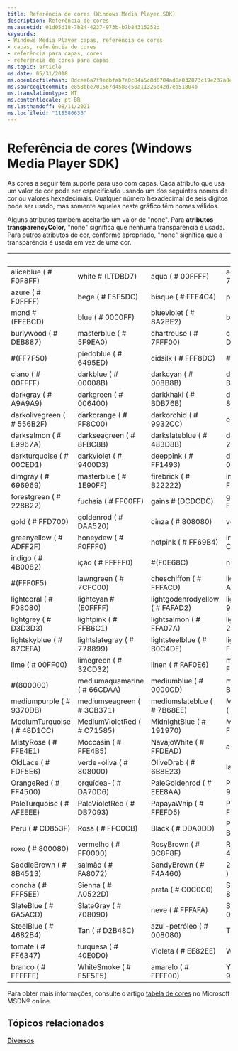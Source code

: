 ```yaml
---
title: Referência de cores (Windows Media Player SDK)
description: Referência de cores
ms.assetid: 01d05d18-7b24-4237-973b-b7b84315252d
keywords:
- Windows Media Player capas, referência de cores
- capas, referência de cores
- referência para capas, cores
- referência de cores para capas
ms.topic: article
ms.date: 05/31/2018
ms.openlocfilehash: 8dcea6a7f9edbfab7a0c84a5c8d6704ad8a032873c19e237a8eda95d595e3c5d
ms.sourcegitcommit: e858bbe701567d4583c50a11326e42d7ea51804b
ms.translationtype: MT
ms.contentlocale: pt-BR
ms.lasthandoff: 08/11/2021
ms.locfileid: "118580633"
---
```

# <a name="color-reference-windows-media-player-sdk"></a>Referência de cores (Windows Media Player SDK)

As cores a seguir têm suporte para uso com capas. Cada atributo que usa um valor de cor pode ser especificado usando um dos seguintes nomes de cor ou valores hexadecimais. Qualquer número hexadecimal de seis dígitos pode ser usado, mas somente aqueles neste gráfico têm nomes válidos.

Alguns atributos também aceitarão um valor de "none". Para **atributos transparencyColor,** "none" significa que nenhuma transparência é usada. Para outros atributos de cor, conforme apropriado, "none" significa que a transparência é usada em vez de uma cor.



|          &nbsp;            |            &nbsp;           |             &nbsp;              |           &nbsp;             |
|----------------------------|-----------------------------|---------------------------------|------------------------------|
| aliceblue ( \# F0F8FF)       | white \# (LTDBD7)     | aqua ( \# 00FFFF)                 | aquamarine ( \# 7FFFD4)        |
| azure ( \# F0FFFF)           | bege ( \# F5F5DC)            | bisque ( \# FFE4C4)               | preto ( \# 000000)             |
| mond \# (FFEBCD)  | blue ( \# 0000FF)             | blueviolet ( \# 8A2BE2)           | brown ( \# A52A2A)             |
| burlywood ( \# DEB887)       | masterblue ( \# 5F9EA0)        | chartreuse ( \# 7FFF00)           | chocolate ( \# D2691E)         |
| \#(FF7F50)           | piedoblue ( \# 6495ED)   | cidsilk ( \# FFF8DC)             | \#(DC143C)           |
| ciano ( \# 00FFFF)            | darkblue ( \# 00008B)         | darkcyan ( \# 008B8B)             | darkgodenrod ( \# B8860B)     |
| darkgray ( \# A9A9A9)        | darkgreen ( \# 006400)        | darkkhaki ( \# BDB76B)            | darkmagenta ( \# 8B008B)       |
| darkolivegreen ( \# 556B2F)  | darkorange ( \# FF8C00)       | darkorchid ( \# 9932CC)           | escuro ( \# 8B0000)           |
| darksalmon ( \# E9967A)      | darkseagreen ( \# 8FBC8B)     | darkslateblue ( \# 483D8B)        | darkslategray ( \# 2F4F4F)     |
| darkturquoise ( \# 00CED1)   | darkviolet ( \# 9400D3)       | deeppink ( \# FF1493)             | deepskyblue ( \# 00BFFF)       |
| dimgray ( \# 696969)         | masterblue ( \# 1E90FF)       | firebrick ( \# B22222)            | imelwhite ( \# FFFAF0)       |
| forestgreen ( \# 228B22)     | fuchsia ( \# FF00FF)          | gains \# (DCDCDC)            | ghostwhite ( \# F8F8FF)        |
| gold ( \# FFD700)            | goldenrod ( \# DAA520)        | cinza ( \# 808080)                 | verde ( \# 008000)             |
| greenyellow ( \# ADFF2F)     | honeydew ( \# F0FFF0)         | hotpink ( \# FF69B4)              | indiared ( \# CD5C5C)         |
| indigo ( \# 4B0082)          | ição ( \# FFFFF0)            | \#(F0E68C)                | nder ( \# E6E6FA)          |
| \#(FFF0F5)   | lawngreen ( \# 7CFC00)        | cheschiffon ( \# FFFACD)         | lightblue ( \# ADD8E6)         |
| lightcoral ( \# F08080)      | lightcyan \# (E0FFFF)        | lightgodenrodyellow ( \# FAFAD2) | lightgreen ( \# 90EE90)        |
| lightgrey ( \# D3D3D3)       | lightpink ( \# FFB6C1)        | lightsalmon ( \# FFA07A)          | lightseagreen ( \# 20B2AA)     |
| lightskyblue ( \# 87CEFA)    | lightslategray ( \# 778899)   | lightsteelblue ( \# B0C4DE)       | lightyellow ( \# FFFFE0)       |
| lime ( \# 00FF00)            | limegreen ( \# 32CD32)        | linen ( \# FAF0E6)                | magenta ( \# FF00FF)           |
| \#(800000)          | mediumaquamarine ( \# 66CDAA) | mediumblue ( \# 0000CD)           | mediumorchid ( \# BA55D3)      |
| mediumpurple ( \# 9370DB)    | mediumseagreen ( \# 3CB371)   | mediumslateblue ( \# 7B68EE)      | MediumSpringGreen ( \# 00FA9A) |
| MediumTurquoise ( \# 48D1CC) | MediumVioletRed ( \# C71585)  | MidnightBlue ( \# 191970)         | MintCream ( \# F5FFFA)         |
| MistyRose ( \# FFE4E1)       | Moccasin ( \# FFE4B5)         | NavajoWhite ( \# FFDEAD)          | azul ( \# 000080)              |
| OldLace ( \# FDF5E6)         | verde-oliva ( \# 808000)            | OliveDrab ( \# 6B8E23)            | laranja ( \# FFA500)            |
| OrangeRed ( \# FF4500)       | orquídea-( \# DA70D6)           | PaleGoldenrod ( \# EEE8AA)        | PaleGreen ( \# 98FB98)         |
| PaleTurquoise ( \# AFEEEE)   | PaleVioletRed ( \# DB7093)    | PapayaWhip ( \# FFEFD5)           | PeachPuff ( \# FFDAB9)         |
| Peru ( \# CD853F)            | Rosa ( \# FFC0CB)             | Black ( \# DDA0DD)                 | PowderBlue ( \# B0E0E6)        |
| roxo ( \# 800080)          | vermelho ( \# FF0000)              | RosyBrown ( \# BC8F8F)            | RoyalBlue ( \# 4169E1)         |
| SaddleBrown ( \# 8B4513)     | salmão ( \# FA8072)           | SandyBrown ( \# F4A460)           | 2E8B57 (magreen \# )          |
| concha ( \# FFF5EE)        | Sienna ( \# A0522D)           | prata ( \# C0C0C0)               | SkyBlue ( \# 87CEEB)           |
| SlateBlue ( \# 6A5ACD)       | SlateGray ( \# 708090)        | neve ( \# FFFAFA)                 | SpringGreen ( \# 00FF7F)       |
| SteelBlue ( \# 4682B4)       | Tan ( \# D2B48C)              | azul-petróleo ( \# 008080)                 | Thistle ( \# D8BFD8)           |
| tomate ( \# FF6347)          | turquesa ( \# 40E0D0)        | Violeta ( \# EE82EE)               | Wheat ( \# F5DEB3)             |
| branco ( \# FFFFFF)           | WhiteSmoke ( \# F5F5F5)       | amarelo ( \# FFFF00)               | YellowGreen ( \# 9ACD32)       |



 

Para obter mais informações, consulte o artigo [tabela de cores](https://msdn.microsoft.com/library/ms531197.aspx) no Microsoft MSDN® online.

## <a name="related-topics"></a>Tópicos relacionados

<dl> <dt>

[**Diversos**](miscellaneous.md)
</dt> </dl>

 

 




